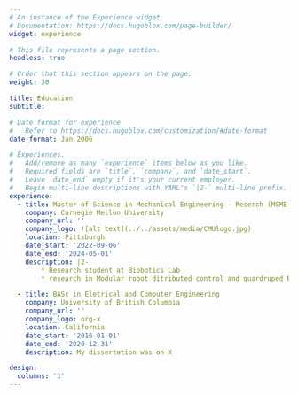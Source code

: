 ```yaml
---
# An instance of the Experience widget.
# Documentation: https://docs.hugoblox.com/page-builder/
widget: experience

# This file represents a page section.
headless: true

# Order that this section appears on the page.
weight: 30

title: Education
subtitle:

# Date format for experience
#   Refer to https://docs.hugoblox.com/customization/#date-format
date_format: Jan 2006

# Experiences.
#   Add/remove as many `experience` items below as you like.
#   Required fields are `title`, `company`, and `date_start`.
#   Leave `date_end` empty if it's your current employer.
#   Begin multi-line descriptions with YAML's `|2-` multi-line prefix.
experience:
  - title: Master of Science in Mechanical Engineering - Reserch (MSME-R)
    company: Carnegie Mellon University
    company_url: ''
    company_logo: ![alt text](../../assets/media/CMUlogo.jpg)
    location: Pittsburgh
    date_start: '2022-09-06'
    date_end: '2024-05-01'
    description: |2-
        * Research student at Biobotics Lab
        * research in Modular robot ditributed control and quardruped Planning over Control

  - title: BASc in Eletrical and Computer Engineering
    company: University of British Columbia
    company_url: ''
    company_logo: org-x
    location: California
    date_start: '2016-01-01'
    date_end: '2020-12-31'
    description: My dissertation was on X

design:
  columns: '1'
---
```

